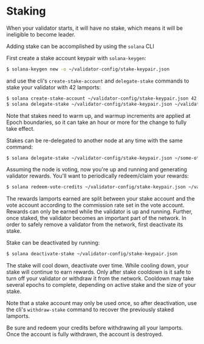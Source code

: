 # Staking

When your validator starts, it will have no stake, which means it will be ineligible to become leader.

Adding stake can be accomplished by using the `solana` CLI

First create a stake account keypair with `solana-keygen`:

```bash
$ solana-keygen new -o ~/validator-config/stake-keypair.json
```

and use the cli's `create-stake-account` and `delegate-stake` commands to stake your validator with 42 lamports:

```bash
$ solana create-stake-account ~/validator-config/stake-keypair.json 42 lamports
$ solana delegate-stake ~/validator-config/stake-keypair.json ~/validator-vote-keypair.json
```

Note that stakes need to warm up, and warmup increments are applied at Epoch boundaries, so it can take an hour or more for the change to fully take effect.

Stakes can be re-delegated to another node at any time with the same command:

```bash
$ solana delegate-stake ~/validator-config/stake-keypair.json ~/some-other-validator-vote-keypair.json
```

Assuming the node is voting, now you're up and running and generating validator rewards. You'll want to periodically redeem/claim your rewards:

```bash
$ solana redeem-vote-credits ~/validator-config/stake-keypair.json ~/validator-vote-keypair.json
```

The rewards lamports earned are split between your stake account and the vote account according to the commission rate set in the vote account. Rewards can only be earned while the validator is up and running. Further, once staked, the validator becomes an important part of the network. In order to safely remove a validator from the network, first deactivate its stake.

Stake can be deactivated by running:

```bash
$ solana deactivate-stake ~/validator-config/stake-keypair.json
```

The stake will cool down, deactivate over time. While cooling down, your stake will continue to earn rewards. Only after stake cooldown is it safe to turn off your validator or withdraw it from the network. Cooldown may take several epochs to complete, depending on active stake and the size of your stake.

Note that a stake account may only be used once, so after deactivation, use the cli's `withdraw-stake` command to recover the previously staked lamports.

Be sure and redeem your credits before withdrawing all your lamports. Once the account is fully withdrawn, the account is destroyed.
